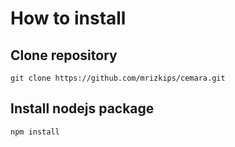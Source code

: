 # How to install

## Clone repository

```git
git clone https://github.com/mrizkips/cemara.git
```

## Install nodejs package

```node
npm install
```